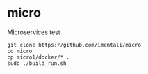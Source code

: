 # micro
Microservices test
```
git clone https://github.com/imentali/micro
cd micro
cp micro1/docker/* .
sudo ./build_run.sh
```
